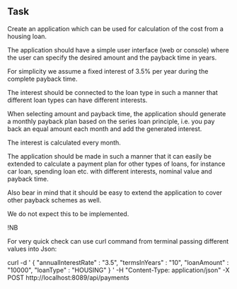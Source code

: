 ## Task

 Create an application which can be used for calculation of the cost from a housing loan.

The application should have a simple user interface (web or console) where the user can
specify the desired amount and the payback time in years. 

For simplicity we assume a fixed interest of 3.5% per year during the complete payback time. 

The interest should be connected to the loan type in such a manner that different loan types can have different
interests. 

When selecting amount and payback time, the application should generate a
monthly payback plan based on the series loan principle, i.e. you pay back an equal amount
each month and add the generated interest. 

The interest is calculated every month.

The application should be made in such a manner that it can easily be extended to calculate
a payment plan for other types of loans, for instance car loan, spending loan etc. with
different interests, nominal value and payback time. 

Also bear in mind that it should be easy to extend the application to cover other payback schemes as well. 

We do not expect this to be implemented.


!NB

For very quick check can use curl command from terminal passing different values into Json:

curl -d ' { "annualInterestRate" : "3.5", "termsInYears" : "10", "loanAmount" : "10000", "loanType" : "HOUSING" } ' 
-H "Content-Type: application/json" -X POST http://localhost:8089/api/payments